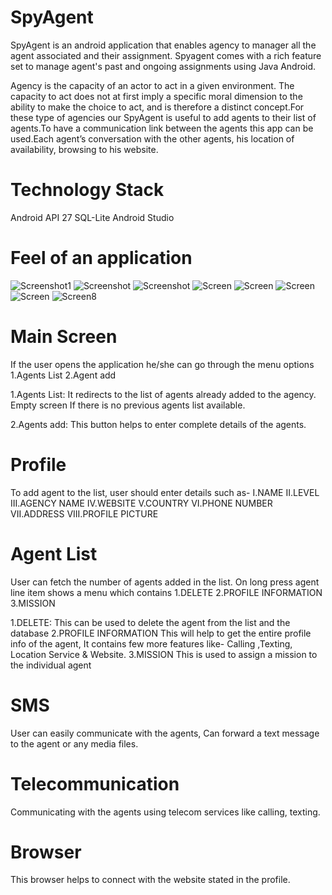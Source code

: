 # SpyAgent

SpyAgent is an android application that enables agency to manager all the agent associated and their assignment.
Spyagent comes with a rich feature set to manage agent's past and ongoing assignments using Java Android.

Agency is the capacity of an actor to act in a given environment. The capacity to act does not at first imply a specific moral dimension to the ability to make the choice to act, and  is therefore a distinct concept.For these type of agencies our SpyAgent is useful to add agents to their list of agents.To have a communication link between the agents this app can be used.Each agent’s conversation with the other agents, his location of availability, browsing to his website.

# Technology Stack
  Android API 27
  SQL-Lite
  Android Studio

# Feel of an application 
![Screenshot1](Screen1.png) ![Screenshot](Screen2.png) ![Screenshot](Screen3.png) ![Screen](Screen4.png) ![Screen](Screen5.png) ![Screen](Screen6.png) ![Screen](Screen7.png) ![Screen8](Screen8.png)
  
# Main Screen
If the user opens the application  he/she can go through the menu options
1.Agents List
2.Agent add

1.Agents List:
     It redirects to the list of agents already added to the agency. Empty screen If there is no previous agents list available.
     
2.Agents add:
    This button helps to enter complete details of the agents. 
    
# Profile
To add agent to the list, user should enter details such as- 
I.NAME
II.LEVEL
III.AGENCY NAME
IV.WEBSITE
V.COUNTRY
VI.PHONE NUMBER
VII.ADDRESS
VIII.PROFILE PICTURE


# Agent List
User can fetch the number of agents added in the list. On long press agent line item shows a menu which contains
1.DELETE
2.PROFILE INFORMATION
3.MISSION

1.DELETE:
This can be used to delete the agent from the list and the database
2.PROFILE INFORMATION
This will help to get the entire profile info of the agent, It contains few more features like-
Calling ,Texting, Location Service & Website.
3.MISSION
This is used to assign a mission to the individual agent
# SMS
User can easily communicate with the agents, Can forward a text message to the agent or any media files.

# Telecommunication
Communicating with the agents using telecom services like calling, texting.
# Browser
This browser helps to connect with the website stated in the profile.





